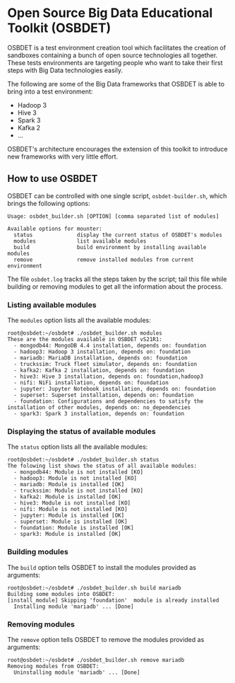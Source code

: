 # Open Source Big Data Educational Toolkit (OSBDET)
OSBDET is a test environment creation tool which facilitates the creation of sandboxes containing a bunch of open source technologies all together. These tests environments are targeting people who want to take their first steps with Big Data technologies easily.

The following are some of the Big Data frameworks that OSBDET is able to bring into a test environment:

- Hadoop 3
- Hive 3
- Spark 3
- Kafka 2
- ...

OSBDET's architecture encourages the extension of this toolkit to introduce new frameworks with very little effort.
## How to use OSBDET
OSBDET can be controlled with one single script, `osbdet-builder.sh`, which brings the following options:
```root@osbdet:~/osbdet# ./osbdet_builder.sh
Usage: osbdet_builder.sh [OPTION] [comma separated list of modules]

Available options for mounter:
  status              display the current status of OSBDET's modules
  modules             list available modules
  build               build environment by installing available modules
  remove              remove installed modules from current environment
```
The file `osbdet.log` tracks all the steps taken by the script; tail this file while building or removing modules to get all the information about the process.
### Listing available modules
The `modules` option lists all the available modules:
```
root@osbdet:~/osbdet# ./osbdet_builder.sh modules
These are the modules available in OSBDET vS21R1:
  - mongodb44: MongoDB 4.4 installation, depends on: foundation
  - hadoop3: Hadoop 3 installation, depends on: foundation
  - mariadb: MariaDB installation, depends on: foundation
  - truckssim: Truck fleet simulator, depends on: foundation
  - kafka2: Kafka 2 installation, depends on: foundation
  - hive3: Hive 3 installation, depends on: foundation,hadoop3
  - nifi: NiFi installation, depends on: foundation
  - jupyter: Jupyter Notebook installation, depends on: foundation
  - superset: Superset installation, depends on: foundation
  - foundation: Configurations and dependencies to satisfy the installation of other modules, depends on: no_dependencies
  - spark3: Spark 3 installation, depends on: foundation
```
### Displaying the status of available modules
The `status` option lists all the available modules:
```
root@osbdet:~/osbdet# ./osbdet_builder.sh status
The folowing list shows the status of all available modules:
  - mongodb44: Module is not installed [KO]
  - hadoop3: Module is not installed [KO]
  - mariadb: Module is installed [OK]
  - truckssim: Module is not installed [KO]
  - kafka2: Module is installed [OK]
  - hive3: Module is not installed [KO]
  - nifi: Module is not installed [KO]
  - jupyter: Module is installed [OK]
  - superset: Module is installed [OK]
  - foundation: Module is installed [OK]
  - spark3: Module is installed [OK]
```
### Building modules
The `build` option tells OSBDET to install the modules provided as arguments:
```
root@osbdet:~/osbdet# ./osbdet_builder.sh build mariadb
Building some modules into OSBDET:
[install_module] Skipping 'foundation'  module is already installed
  Installing module 'mariadb' ... [Done]
```
### Removing modules
The `remove` option tells OSBDET to remove the modules provided as arguments:
```
root@osbdet:~/osbdet# ./osbdet_builder.sh remove mariadb
Removing modules from OSBDET:
  Uninstalling module 'mariadb' ... [Done]
```
